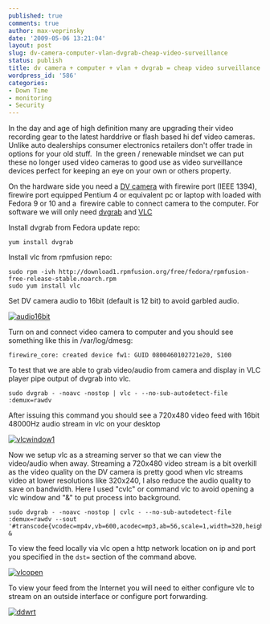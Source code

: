 ```yaml
---
published: true
comments: true
author: max-veprinsky
date: '2009-05-06 13:21:04'
layout: post
slug: dv-camera-computer-vlan-dvgrab-cheap-video-surveillance
status: publish
title: dv camera + computer + vlan + dvgrab = cheap video surveillance
wordpress_id: '586'
categories:
- Down Time
- monitoring
- Security
---
```


In the day and age of high definition many are upgrading their video recording gear to the latest harddrive or flash based hi def video cameras. Unlike auto dealerships consumer electronics retailers don't offer trade in options for your old stuff.  In the green / renewable mindset we can put these no longer used video cameras to good use as video surveillance devices perfect for keeping an eye on your own or others property.

On the hardware side you need a [DV camera](http://linuxsysadminblog.com/?attachment_id=596) with firewire port (IEEE 1394), firewire port equipped Pentium 4 or equivalent pc or laptop with loaded with Fedora 9 or 10 and a  firewire cable to connect camera to the computer. For software we will only need [dvgrab](http://freshmeat.net/projects/dvgrab/) and [VLC](http://www.videolan.org)

Install dvgrab from Fedora update repo:  
```
yum install dvgrab
```

Install vlc from rpmfusion repo:  
```
sudo rpm -ivh http://download1.rpmfusion.org/free/fedora/rpmfusion-free-release-stable.noarch.rpm
sudo yum install vlc
```

Set DV camera audio to 16bit (default is 12 bit) to avoid garbled audio.

[![audio16bit](http://linuxsysadminblog.com/images/2009/05/audio16bit.jpg)](http://linuxsysadminblog.com/2009/05/dv-camera-computer-vlan-dvgrab-cheap-video-surveillance/audio16bit/)

Turn on and connect video camera to computer and you should see something like this in /var/log/dmesg:  
```
firewire_core: created device fw1: GUID 0800460102721e20, S100
```

To test that we are able to grab video/audio from camera and display in VLC player pipe output of dvgrab into vlc.
```
sudo dvgrab - -noavc -nostop | vlc - --no-sub-autodetect-file :demux=rawdv
```

After issuing this command you should see a 720x480 video feed with 16bit 48000Hz audio stream in vlc on your desktop

[![vlcwindow1](http://linuxsysadminblog.com/images/2009/05/vlcwindow1.png)](http://linuxsysadminblog.com/2009/05/dv-camera-computer-vlan-dvgrab-cheap-video-surveillance/vlcwindow1/)

Now we setup vlc as a streaming server so that we can view the video/audio when away. Streaming a 720x480 video stream is a bit overkill as the video quality on the DV camera is pretty good when vlc streams video at lower resolutions like 320x240, I also reduce the audio quality to save on bandwidth. Here I used "cvlc" or command vlc to avoid opening a vlc window and "&" to put process into background.
```
sudo dvgrab - -noavc -nostop | cvlc - --no-sub-autodetect-file :demux=rawdv --sout '#transcode{vcodec=mp4v,vb=600,acodec=mp3,ab=56,scale=1,width=320,height=240,channels=2}:duplicate{dst=std{access=http,mux=ts,dst=192.168.1.102:3323}}' & 
```

To view the feed locally via vlc open a http network location on ip and port you specified in the `dst=` section of the command above.

[![vlcopen](http://linuxsysadminblog.com/images/2009/05/vlcopen.png)](http://linuxsysadminblog.com/2009/05/dv-camera-computer-vlan-dvgrab-cheap-video-surveillance/vlcopen/)

To view your feed from the Internet you will need to either configure vlc to stream on an outside interface or configure port forwarding.

[![ddwrt](http://linuxsysadminblog.com/images/2009/05/ddwrt.png)](http://linuxsysadminblog.com/2009/05/dv-camera-computer-vlan-dvgrab-cheap-video-surveillance/ddwrt/)
